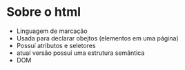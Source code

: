# Sobre o html
- Linguagem de marcação
- Usada para declarar obejtos (elementos em uma página)
- Possuí atributos e seletores
- atual versão possuí uma estrutura semântica
- DOM
